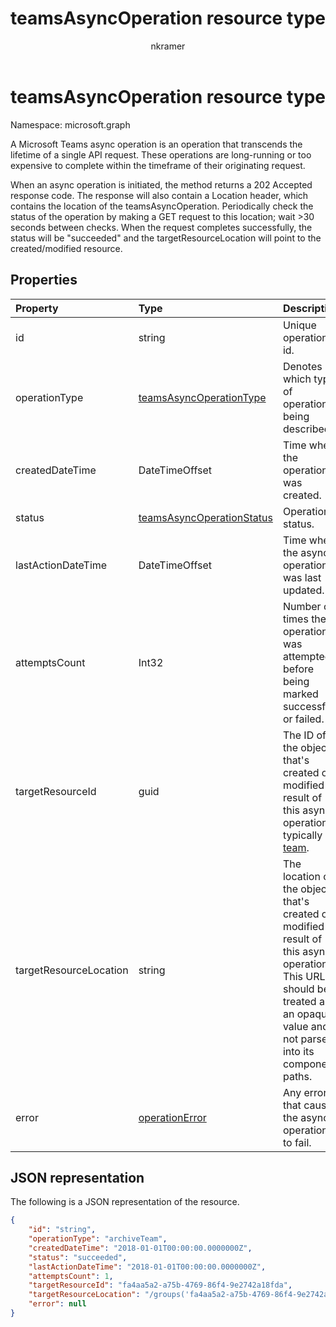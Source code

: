 ﻿---
title: "teamsAsyncOperation resource type"
description: "A Microsoft Teams async operation transcends the lifetime of a single API request. "
author: "nkramer"
localization_priority: Normal
ms.prod: "microsoft-teams"
doc_type: resourcePageType
---

# teamsAsyncOperation resource type

Namespace: microsoft.graph

A Microsoft Teams async operation is an operation that transcends the lifetime of a single API request. 
These operations are long-running or too expensive to complete within the timeframe of their originating request.

When an async operation is initiated, the method returns a 202 Accepted response code. 
The response will also contain a Location header, which contains the location of the teamsAsyncOperation. 
Periodically check the status of the operation by making a GET request to this location; wait >30 seconds between checks.
When the request completes successfully, the status will be "succeeded" and the targetResourceLocation will point to the created/modified resource.

## Properties

| Property               | Type                                                      | Description                                                                                                                                                                     |
| :--------------------- | :-------------------------------------------------------- | :------------------------------------------------------------------------------------------------------------------------------------------------------------------------------ |
| id                     | string                                                    | Unique operation id.                                                                                                                                                            |
| operationType          | [teamsAsyncOperationType](teamsasyncoperationtype.md)     | Denotes which type of operation is being described.                                                                                                                             |
| createdDateTime        | DateTimeOffset                                            | Time when the operation was created.                                                                                                                                            |
| status                 | [teamsAsyncOperationStatus](teamsasyncoperationstatus.md) | Operation status.                                                                                                                                                               |
| lastActionDateTime     | DateTimeOffset                                            | Time when the async operation was last updated.                                                                                                                                 |
| attemptsCount          | Int32                                                     | Number of times the operation was attempted before being marked successful or failed.                                                                                           |
| targetResourceId       | guid                                                      | The ID of the object that's created or modified as result of this async operation, typically a [team](../resources/team.md).                                                    |
| targetResourceLocation | string                                                    | The location of the object that's created or modified as result of this async operation. This URL should be treated as an opaque value and not parsed into its component paths. |
| error                  | [operationError](operationerror.md)                       | Any error that causes the async operation to fail.                                                                                                                              |

## JSON representation

The following is a JSON representation of the resource.

<!-- {
  "blockType": "resource",
  "keyProperty": "id",
  "@odata.type": "microsoft.graph.teamsAsyncOperation"
}-->

```json
{
    "id": "string",
    "operationType": "archiveTeam",
    "createdDateTime": "2018-01-01T00:00:00.0000000Z",
    "status": "succeeded",
    "lastActionDateTime": "2018-01-01T00:00:00.0000000Z",
    "attemptsCount": 1,
    "targetResourceId": "fa4aa5a2-a75b-4769-86f4-9e2742a18fda",
    "targetResourceLocation": "/groups('fa4aa5a2-a75b-4769-86f4-9e2742a18fda')/team",
    "error": null
}
```

<!-- uuid: 20fd7863-9545-40d4-ae8f-fee2d115a690
2015-10-25 14:57:30 UTC -->

<!-- {
  "type": "#page.annotation",
  "description": "teams async operation resource",
  "keywords": "",
  "section": "documentation",
  "tocPath": ""
}-->
